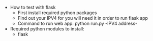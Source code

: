 - How to test with flask
    - First install required python packages
    - Find out your IPV4 for you will need it in order to run flask app
    - Command to run web app: python run.py -IPV4 address-
- Required python modules to install:
    - flask 
